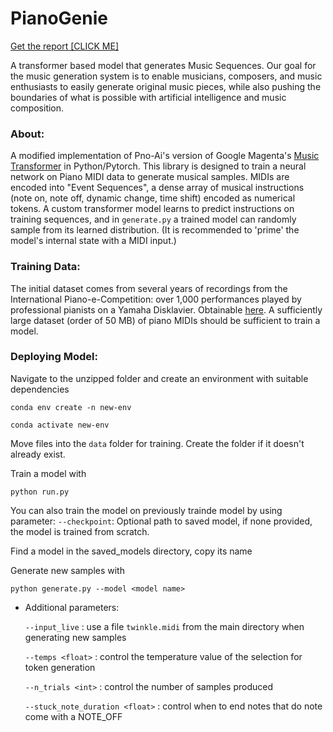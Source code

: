 # PianoGenie 

[Get the report [CLICK ME]](https://github.com/Zedx07/PianoGenie/files/11328476/Report_gp_09_Shubham_Krutik_Vatsal.pdf)

A transformer based model that generates Music Sequences. Our goal for the music generation system is to enable musicians, composers, and music enthusiasts to easily generate original music pieces, while also pushing the boundaries of what is possible with artificial intelligence and music composition.

### About:
A modified implementation of Pno-Ai's version of Google Magenta's [Music Transformer](https://magenta.tensorflow.org/music-transformer) in Python/Pytorch. This library is designed to train a neural network on Piano MIDI data to generate musical samples. MIDIs are encoded into "Event Sequences", a dense array of musical instructions (note on, note off, dynamic change, time shift) encoded as numerical tokens. A custom transformer model learns to predict instructions on training sequences, and in `generate.py` a trained model can randomly sample from its learned distribution. (It is recommended to 'prime' the model's internal state with a MIDI input.)

### Training Data:
The initial dataset comes from several years of recordings from the International Piano-e-Competition: over 1,000 performances played by professional pianists on a Yamaha Disklavier. Obtainable [here](https://magenta.tensorflow.org/datasets/maestro). A sufficiently large dataset (order of 50 MB) of piano MIDIs should be sufficient to train a model.

### Deploying Model:
Navigate to the unzipped folder and create an environment with suitable dependencies

`conda env create -n new-env`

`conda activate new-env`

Move files into the `data` folder for training. Create the folder if it doesn't already exist.

Train a model with

`python run.py`

You can also train the model on previously trainde model by using parameter:
  `--checkpoint`: Optional path to saved model, if none provided, the model is trained from scratch.

Find a model in the saved_models directory, copy its name

Generate new samples with

`python generate.py --model <model name>`

  - Additional parameters:
  
    `--input_live` : use a file `twinkle.midi` from the main directory when generating new samples
    
    `--temps <float>` : control the temperature value of the selection for token generation
    
    `--n_trials <int>` : control the number of samples produced
    
    `--stuck_note_duration <float>` : control when to end notes that do note come with a NOTE_OFF
